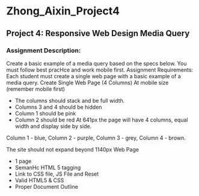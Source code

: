 # Zhong_Aixin_Project4
## Project 4: Responsive Web Design Media Query 
### Assignment Description: 
Create a basic example of a media query based on the specs below. You must follow best 
pracHce and work mobile first. 
Assignment Requirements: 
Each student must create a single web page with a basic example of a media query. 
Create Single Web Page (4 Columns) 
At mobile size (remember mobile first) 
- The columns should stack and be full width. 
- Columns 3 and 4 should be hidden 
- Column 1 should be pink 
- Column 2 should be red 
At 641px the page will have 
4 columns, equal width and display side by side. 
  
Column 1 - blue, 
Column 2 - purple, 
Column 3 - grey, 
Column 4 - brown. 

The site should not expand beyond 1140px 
Web Page 
- 1 page 
- SemanHc HTML 5 tagging 
- Link to CSS file, JS File and Reset 
- Valid HTML5 & CSS 
- Proper Document Outline


